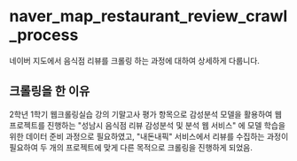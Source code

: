 # naver_map_restaurant_review_crawl_process
네이버 지도에서 음식점 리뷰를 크롤링 하는 과정에 대하여 상세하게 다룹니다.

## 크롤링을 한 이유
2학년 1학기 웹크롤링실습 강의 기말고사 평가 항목으로 감성분석 모델을 활용하여 웹 프로젝트를 진행하는 "성남시 음식점 리뷰 감성분석 및 분석 웹 서비스" 에 모델 학습을 위한 데이터 준비 과정으로 필요하였고,
"내돈내픽" 서비스에서 리뷰를 수집하는 과정이 필요하여 두 개의 프로젝트에 맞게 다른 목적으로 크롤링을 진행하게 되었음.


